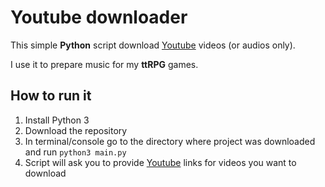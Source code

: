 # Youtube downloader

This simple **Python** script download [Youtube](https://youtube.com) videos (or audios only).

I use it to prepare music for my **ttRPG** games.

## How to run it
1. Install Python 3
2. Download the repository
3. In terminal/console go to the directory where project was downloaded and run `python3 main.py`
4. Script will ask you to provide [Youtube](https://youtube.com) links for videos you want to download